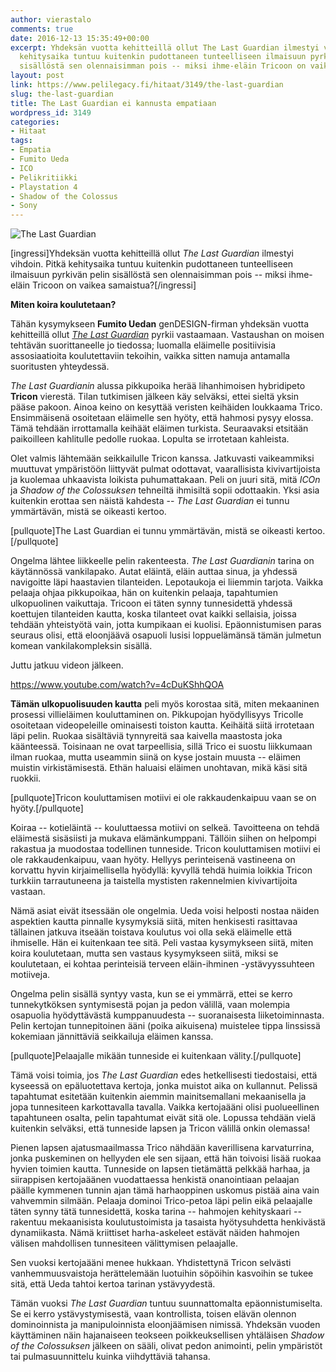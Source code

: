 ```yaml
---
author: vierastalo
comments: true
date: 2016-12-13 15:35:49+00:00
excerpt: Yhdeksän vuotta kehitteillä ollut The Last Guardian ilmestyi vihdoin. Pitkä
  kehitysaika tuntuu kuitenkin pudottaneen tunteelliseen ilmaisuun pyrkivän pelin
  sisällöstä sen olennaisimman pois -- miksi ihme-eläin Tricoon on vaikea samaistua?
layout: post
link: https://www.pelilegacy.fi/hitaat/3149/the-last-guardian
slug: the-last-guardian
title: The Last Guardian ei kannusta empatiaan
wordpress_id: 3149
categories:
- Hitaat
tags:
- Empatia
- Fumito Ueda
- ICO
- Pelikritiikki
- Playstation 4
- Shadow of the Colossus
- Sony
---
```


![The Last Guardian](https://www.pelilegacy.fi/wp-content/uploads/2016/12/the_last_guardian.jpg)

[ingressi]Yhdeksän vuotta kehitteillä ollut _The Last Guardian_ ilmestyi vihdoin. Pitkä kehitysaika tuntuu kuitenkin pudottaneen tunteelliseen ilmaisuun pyrkivän pelin sisällöstä sen olennaisimman pois -- miksi ihme-eläin Tricoon on vaikea samaistua?[/ingressi]

**Miten koira koulutetaan?**

Tähän kysymykseen **Fumito Uedan** genDESIGN-firman yhdeksän vuotta kehitteillä ollut [_The Last Guardian_](https://www.playstation.com/fi-fi/games/the-last-guardian-ps4/) pyrkii vastaamaan. Vastaushan on moisen tehtävän suorittaneelle jo tiedossa; luomalla eläimelle positiivisia assosiaatioita koulutettaviin tekoihin, vaikka sitten namuja antamalla suoritusten yhteydessä.

_The Last Guardianin_ alussa pikkupoika herää lihanhimoisen hybridipeto **Tricon** vierestä. Tilan tutkimisen jälkeen käy selväksi, ettei sieltä yksin pääse pakoon. Ainoa keino on kesyttää veristen keihäiden loukkaama Trico. Ensimmäisenä osoitetaan eläimelle sen hyöty, että hahmosi pysyy elossa. Tämä tehdään irrottamalla keihäät eläimen turkista. Seuraavaksi etsitään paikoilleen kahlitulle pedolle ruokaa. Lopulta se irrotetaan kahleista.

Olet valmis lähtemään seikkailulle Tricon kanssa. Jatkuvasti vaikeammiksi muuttuvat ympäristöön liittyvät pulmat odottavat, vaarallisista kivivartijoista ja kuolemaa uhkaavista loikista puhumattakaan. Peli on juuri sitä, mitä _ICOn_ ja _Shadow of the Colossuksen_ tehneiltä ihmisiltä sopii odottaakin. Yksi asia kuitenkin erottaa sen näistä kahdesta -- _The Last Guardian_ ei tunnu ymmärtävän, mistä se oikeasti kertoo.

[pullquote]The Last Guardian ei tunnu ymmärtävän, mistä se oikeasti kertoo.[/pullquote]

Ongelma lähtee liikkeelle pelin rakenteesta. _The Last Guardianin_ tarina on käytännössä vankilapako. Autat eläintä, eläin auttaa sinua, ja yhdessä navigoitte läpi haastavien tilanteiden. Lepotaukoja ei liiemmin tarjota. Vaikka pelaaja ohjaa pikkupoikaa, hän on kuitenkin pelaaja, tapahtumien ulkopuolinen vaikuttaja. Tricoon ei täten synny tunnesidettä yhdessä koettujen tilanteiden kautta, koska tilanteet ovat kaikki sellaisia, joissa tehdään yhteistyötä vain, jotta kumpikaan ei kuolisi. Epäonnistumisen paras seuraus olisi, että eloonjäävä osapuoli lusisi loppuelämänsä tämän julmetun komean vankilakompleksin sisällä.



Juttu jatkuu videon jälkeen.



https://www.youtube.com/watch?v=4cDuKShhQOA



**Tämän ulkopuolisuuden kautta** peli myös korostaa sitä, miten mekaaninen prosessi villieläimen kouluttaminen on. Pikkupojan hyödyllisyys Tricolle osoitetaan videopeleille ominaisesti toiston kautta. Keihäitä siitä irrotetaan läpi pelin. Ruokaa sisältäviä tynnyreitä saa kaivella maastosta joka käänteessä. Toisinaan ne ovat tarpeellisia, sillä Trico ei suostu liikkumaan ilman ruokaa, mutta useammin siinä on kyse jostain muusta -- eläimen muistin virkistämisestä. Ethän haluaisi eläimen unohtavan, mikä käsi sitä ruokkii.

[pullquote]Tricon kouluttamisen motiivi ei ole rakkaudenkaipuu vaan se on hyöty.[/pullquote]

Koiraa -- kotieläintä -- kouluttaessa motiivi on selkeä. Tavoitteena on tehdä eläimestä sisäsiisti ja mukava elämänkumppani. Tällöin siihen on helpompi rakastua ja muodostaa todellinen tunneside. Tricon kouluttamisen motiivi ei ole rakkaudenkaipuu, vaan hyöty. Hellyys perinteisenä vastineena on korvattu hyvin kirjaimellisella hyödyllä: kyvyllä tehdä huimia loikkia Tricon turkkiin tarrautuneena ja taistella mystisten rakennelmien kivivartijoita vastaan.

Nämä asiat eivät itsessään ole ongelmia. Ueda voisi helposti nostaa näiden aspektien kautta pinnalle kysymyksiä siitä, miten henkisesti rasittavaa tällainen jatkuva itseään toistava koulutus voi olla sekä eläimelle että ihmiselle. Hän ei kuitenkaan tee sitä. Peli vastaa kysymykseen siitä, miten koira koulutetaan, mutta sen vastaus kysymykseen siitä, miksi se koulutetaan, ei kohtaa perinteisiä terveen eläin-ihminen -ystävyyssuhteen motiiveja.

Ongelma pelin sisällä syntyy vasta, kun se ei ymmärrä, ettei se kerro tunnekytköksen syntymisestä pojan ja pedon välillä, vaan molempia osapuolia hyödyttävästä kumppanuudesta -- suoranaisesta liiketoiminnasta. Pelin kertojan tunnepitoinen ääni (poika aikuisena) muistelee tippa linssissä kokemiaan jännittäviä seikkailuja eläimen kanssa.

[pullquote]Pelaajalle mikään tunneside ei kuitenkaan välity.[/pullquote]

Tämä voisi toimia, jos _The Last Guardian_ edes hetkellisesti tiedostaisi, että kyseessä on epäluotettava kertoja, jonka muistot aika on kullannut. Pelissä tapahtumat esitetään kuitenkin aiemmin mainitsemallani mekaanisella ja jopa tunnesiteen karkottavalla tavalla. Vaikka kertojaääni olisi puolueellinen tapahtuneen osalta, pelin tapahtumat eivät sitä ole. Lopussa tehdään vielä kuitenkin selväksi, että tunneside lapsen ja Tricon välillä onkin olemassa!

Pienen lapsen ajatusmaailmassa Trico nähdään kaverillisena karvaturrina, jonka puskeminen on hellyyden ele sen sijaan, että hän toivoisi lisää ruokaa hyvien toimien kautta. Tunneside on lapsen tietämättä pelkkää harhaa, ja siirappisen kertojaäänen vuodattaessa henkistä onanointiaan pelaajan päälle kymmenen tunnin ajan tämä harhaoppinen uskomus pistää aina vain vahvemmin silmään. Pelaaja dominoi Trico-petoa läpi pelin eikä pelaajalle täten synny tätä tunnesidettä, koska tarina -- hahmojen kehityskaari -- rakentuu mekaanisista koulutustoimista ja tasaista hyötysuhdetta henkivästä dynamiikasta. Nämä kriittiset harha-askeleet estävät näiden hahmojen välisen mahdollisen tunnesiteen välittymisen pelaajalle.

Sen vuoksi kertojaääni menee hukkaan. Yhdistettynä Tricon selvästi vanhemmuusvaistoja herättelemään luotuihin söpöihin kasvoihin se tukee sitä, että Ueda tahtoi kertoa tarinan ystävyydestä.

Tämän vuoksi _The Last Guardian_ tuntuu suunnattomalta epäonnistumiselta. Se ei kerro ystävystymisestä, vaan kontrollista, toisen elävän olennon dominoinnista ja manipuloinnista eloonjäämisen nimissä. Yhdeksän vuoden käyttäminen näin hajanaiseen teokseen poikkeuksellisen yhtäläisen _Shadow of the Colossuksen_ jälkeen on sääli, olivat pedon animointi, pelin ympäristöt tai pulmasuunnittelu kuinka viihdyttäviä tahansa.
